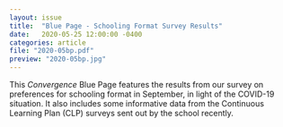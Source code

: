 ```yaml
---
layout: issue
title:  "Blue Page - Schooling Format Survey Results"
date:   2020-05-25 12:00:00 -0400
categories: article
file: "2020-05bp.pdf"
preview: "2020-05bp.jpg"
---
```


This *Convergence* Blue Page features the results from our survey on preferences for schooling format in September, in light of the COVID-19 situation. It also includes some informative data from the Continuous Learning Plan (CLP) surveys sent out by the school recently. 
